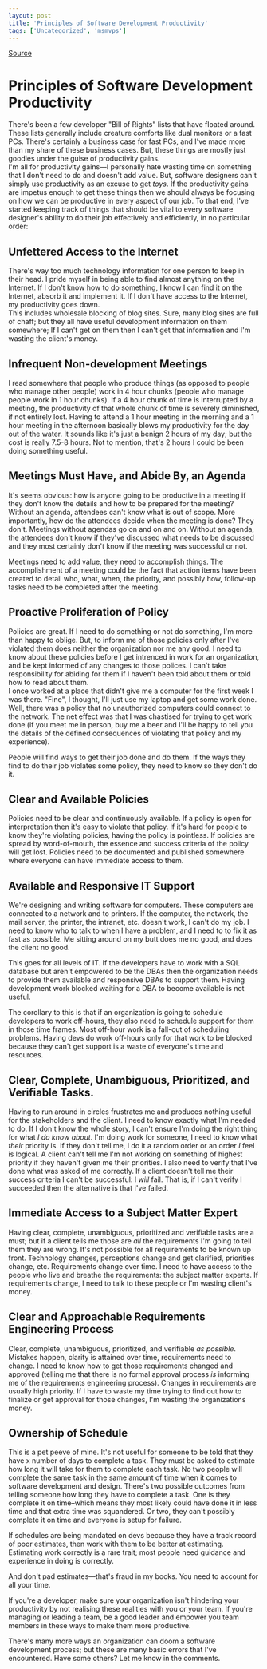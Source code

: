 ```yaml
---
layout: post
title: 'Principles of Software Development Productivity'
tags: ['Uncategorized', 'msmvps']
---
```

[Source](http://blogs.msmvps.com/peterritchie/2010/04/26/principles-of-software-development-productivity/ "Permalink to Principles of Software Development Productivity")

# Principles of Software Development Productivity

There's been a few developer "Bill of Rights" lists that have floated around. These lists generally include creature comforts like dual monitors or a fast PCs. There's certainly a business case for fast PCs, and I've made more than my share of these business cases. But, these things are mostly just goodies under the guise of productivity gains.   
I'm all for productivity gains—I personally hate wasting time on something that I don't need to do and doesn't add value. But, software designers can't simply use productivity as an excuse to get _toys_. If the productivity gains are impetus enough to get these things then we should always be focusing on how we can be productive in every aspect of our job. To that end, I've started keeping track of things that should be vital to every software designer's ability to do their job effectively and efficiently, in no particular order: 

## Unfettered Access to the Internet

There's way too much technology information for one person to keep in their head. I pride myself in being able to find almost anything on the Internet. If I don't know how to do something, I know I can find it on the Internet, absorb it and implement it. If I don't have access to the Internet, my productivity goes down.   
This includes wholesale blocking of blog sites. Sure, many blog sites are full of chaff; but they all have useful development information on them somewhere; If I can't get on them then I can't get that information and I'm wasting the client's money.

## Infrequent Non-development Meetings

I read somewhere that people who produce things (as opposed to people who manage other people) work in 4 hour chunks (people who manage people work in 1 hour chunks). If a 4 hour chunk of time is interrupted by a meeting, the productivity of that whole chunk of time is severely diminished, if not entirely lost. Having to attend a 1 hour meeting in the morning and a 1 hour meeting in the afternoon basically blows my productivity for the day out of the water. It sounds like it's just a benign 2 hours of my day; but the cost is really 7.5-8 hours. Not to mention, that's 2 hours I could be been doing something useful.

## Meetings Must Have, and Abide By, an Agenda

It's seems obvious: how is anyone going to be productive in a meeting if they don't know the details and how to be prepared for the meeting? Without an agenda, attendees can't know what is out of scope. More importantly, how do the attendees decide when the meeting is done? They don't. Meetings without agendas go on and on and on. Without an agenda, the attendees don't know if they've discussed what needs to be discussed and they most certainly don't know if the meeting was successful or not.

Meetings need to add value, they need to accomplish things. The accomplishment of a meeting could be the fact that action items have been created to detail who, what, when, the priority, and possibly how, follow-up tasks need to be completed after the meeting.

## Proactive Proliferation of Policy

Policies are great. If I need to do something or not do something, I'm more than happy to oblige. But, to inform me of those policies only after I've violated them does neither the organization nor me any good. I need to know about these policies before I get intrenced in work for an organization, and be kept informed of any changes to those polices. I can't take responsibility for abiding for them if I haven't been told about them or told how to read about them.   
I once worked at a place that didn't give me a computer for the first week I was there. "Fine", I thought, I'll just use my laptop and get some work done. Well, there was a policy that no unauthorized computers could connect to the network. The net effect was that I was chastised for trying to get work done (if you meet me in person, buy me a beer and I'll be happy to tell you the details of the defined consequences of violating that policy and my experience).

People will find ways to get their job done and do them. If the ways they find to do their job violates some policy, they need to know so they don't do it.

## Clear and Available Policies

Policies need to be clear and continuously available. If a policy is open for interpretation then it's easy to violate that policy. If it's hard for people to know they're violating policies, having the policy is pointless. If policies are spread by word-of-mouth, the essence and success criteria of the policy will get lost. Policies need to be documented and published somewhere where everyone can have immediate access to them.

## Available and Responsive IT Support

We're designing and writing software for computers. These computers are connected to a network and to printers. If the computer, the network, the mail server, the printer, the intranet, etc. doesn't work, I can't do my job. I need to know who to talk to when I have a problem, and I need to to fix it as fast as possible. Me sitting around on my butt does me no good, and does the client no good.

This goes for all levels of IT. If the developers have to work with a SQL database but aren't empowered to be the DBAs then the organization needs to provide them available and responsive DBAs to support them. Having development work blocked waiting for a DBA to become available is not useful.

The corollary to this is that if an organization is going to schedule developers to work off-hours, they also need to schedule support for them in those time frames. Most off-hour work is a fall-out of scheduling problems. Having devs do work off-hours only for that work to be blocked because they can't get support is a waste of everyone's time and resources.

## Clear, Complete, Unambiguous, Prioritized, and Verifiable Tasks.

Having to run around in circles frustrates me and produces nothing useful for the stakeholders and the client. I need to know exactly what I'm needed to do. If I don't know the whole story, I can't ensure I'm doing the right thing for what _I do know about_. I'm doing work for someone, I need to know what _their_ priority is. If they don't tell me, I do it a random order or an order _I_ feel is logical. A client can't tell me I'm not working on something of highest priority if they haven't given me their priorities. I also need to verify that I've done what was asked of me correctly. If a client doesn't tell me their success criteria I can't be successful: I _will_ fail. That is, if I can't verify I succeeded then the alternative is that I've failed. 

## Immediate Access to a Subject Matter Expert

Having clear, complete, unambiguous, prioritized and verifiable tasks are a must; but if a client tells me those are _all_ the requirements I'm going to tell them they are wrong. It's not possible for all requirements to be known up front. Technology changes, perceptions change and get clarified, priorities change, etc. Requirements change over time. I need to have access to the people who live and breathe the requirements: the subject matter experts. If requirements change, I need to talk to these people or I'm wasting client's money. 

## Clear and Approachable Requirements Engineering Process

Clear, complete, unambiguous, prioritized, and verifiable _as possible_. Mistakes happen, clarity is attained over time, requirements need to change. I need to know how to get those requirements changed and approved (telling me that there is no formal approval process _is_ informing me of the requirements engineering process). Changes in requirements are usually high priority. If I have to waste my time trying to find out how to finalize or get approval for those changes, I'm wasting the organizations money.

## Ownership of Schedule

This is a pet peeve of mine. It's not useful for someone to be told that they have x number of days to complete a task. They must be asked to estimate how long it will take for them to complete each task. No two people will complete the same task in the same amount of time when it comes to software development and design. There's two possible outcomes from telling someone how long they have to complete a task. One is they complete it on time–which means they most likely could have done it in less time and that extra time was squandered. Or two, they can't possibly complete it on time and everyone is setup for failure.

If schedules are being mandated on devs because they have a track record of poor estimates, then work with them to be better at estimating. Estimating work correctly is a rare trait; most people need guidance and experience in doing is correctly.

And don't pad estimates—that's fraud in my books. You need to account for all your time. 



If you're a developer, make sure your organization isn't hindering your productivity by not realising these realities with you or your team. If you're managing or leading a team, be a good leader and empower you team members in these ways to make them more productive.

There's many more ways an organization can doom a software development process; but these are many basic errors that I've encountered. Have some others? Let me know in the comments.



